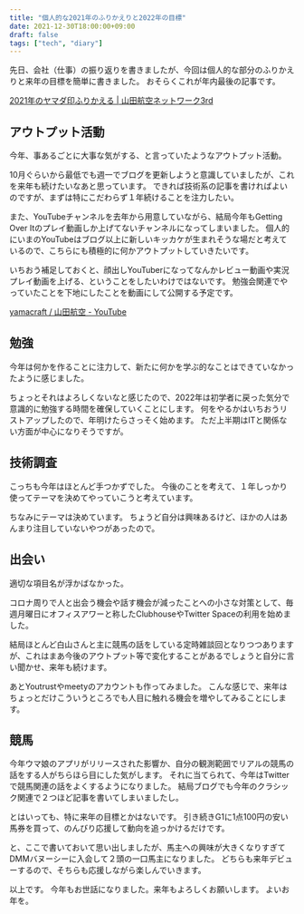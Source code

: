 ```yaml
---
title: "個人的な2021年のふりかえりと2022年の目標"
date: 2021-12-30T18:00:00+09:00
draft: false
tags: ["tech", "diary"]
---
```


先日、会社（仕事）の振り返りを書きましたが、今回は個人的な部分のふりかえりと来年の目標を簡単に書きました。
おそらくこれが年内最後の記事です。

[2021年のヤマダ印ふりかえる \| 山田航空ネットワーク3rd](/note/review-yamadajirushi-2021/)

## アウトプット活動

今年、事あるごとに大事な気がする、と言っていたようなアウトプット活動。

10月ぐらいから最低でも週一でブログを更新しようと意識していましたが、これを来年も続けたいなあと思っています。
できれば技術系の記事を書ければよいのですが、まずは特にこだわらず１年続けることを注力したい。

また、YouTubeチャンネルを去年から用意していながら、結局今年もGetting Over Itのプレイ動画しか上げてないチャンネルになってしまいました。
個人的にいまのYouTubeはブログ以上に新しいキッカケが生まれそうな場だと考えているので、こちらにも積極的に何かアウトプットしていきたいです。

いちおう補足しておくと、顔出しYouTuberになってなんかレビュー動画や実況プレイ動画を上げる、ということをしたいわけではないです。
勉強会関連でやっていたことを下地にしたことを動画にして公開する予定です。

[yamacraft / 山田航空 \- YouTube](https://www.youtube.com/channel/UC5CI2_eocAzoGeH8ME9A2bw)

## 勉強

今年は何かを作ることに注力して、新たに何かを学ぶ的なことはできていなかったように感じました。

ちょっとそれはよろしくないなと感じたので、2022年は初学者に戻った気分で意識的に勉強する時間を確保していくことにします。
何をやるかはいちおうリストアップしたので、年明けたらさっそく始めます。
ただ上半期はITと関係ない方面が中心になりそうですが。

## 技術調査

こっちも今年はほとんど手つかずでした。
今後のことを考えて、１年しっかり使ってテーマを決めてやっていこうと考えています。

ちなみにテーマは決めています。
ちょうど自分は興味あるけど、ほかの人はあんまり注目していないやつがあったので。

## 出会い

適切な項目名が浮かばなかった。

コロナ周りで人と出会う機会や話す機会が減ったことへの小さな対策として、毎週月曜日にオフィスアワーと称したClubhouseやTwitter Spaceの利用を始めました。

結局ほとんど白山さんと主に競馬の話をしている定時雑談回となりつつありますが、これはまあ今後のアウトプット等で変化することがあるでしょうと自分に言い聞かせ、来年も続けます。

あとYoutrustやmeetyのアカウントも作ってみました。
こんな感じで、来年はちょっとだけこういうところでも人目に触れる機会を増やしてみることにします。

## 競馬

今年ウマ娘のアプリがリリースされた影響か、自分の観測範囲でリアルの競馬の話をする人がちらほら目にした気がします。
それに当てられて、今年はTwitterで競馬関連の話をよくするようになりました。
結局ブログでも今年のクラシック関連で２つほど記事を書いてしまいましたし。

とはいっても、特に来年の目標とかはないです。
引き続きG1に1点100円の安い馬券を買って、のんびり応援して動向を追っかけるだけです。

と、ここで書いておいて思い出しましたが、馬主への興味が大きくなりすぎてDMMバヌーシーに入会して２頭の一口馬主になりました。
どちらも来年デビューするので、そちらも応援しながら楽しんでいきます。

以上です。
今年もお世話になりました。来年もよろしくお願いします。
よいお年を。
